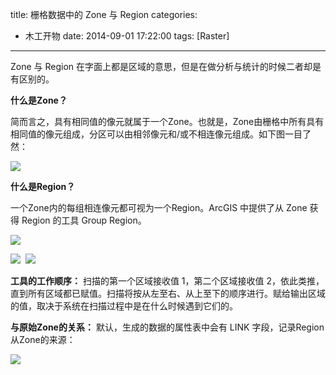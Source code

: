 title: 栅格数据中的 Zone 与 Region
categories:
- 木工开物
date: 2014-09-01 17:22:00
tags: [Raster]
---

Zone 与 Region 在字面上都是区域的意思，但是在做分析与统计的时候二者却是有区别的。


**什么是Zone？**


简而言之，具有相同值的像元就属于一个Zone。也就是，Zone由栅格中所有具有相同值的像元组成，分区可以由相邻像元和/或不相连像元组成。如下图一目了然：

![](http://img.blog.csdn.net/20140901161928822)



**什么是Region？**

一个Zone内的每组相连像元都可视为一个Region</span>。ArcGIS 中提供了从 Zone 获得 Region 的工具 Group Region。

![](http://img.blog.csdn.net/20140901162814668)

![](http://img.blog.csdn.net/20140901165652590)&nbsp;&nbsp;![](http://img.blog.csdn.net/20140901165743384)



**工具的工作顺序：** 扫描的第一个区域接收值 1，第二个区域接收值 2，依此类推，直到所有区域都已赋值。扫描将按从左至右、从上至下的顺序进行。赋给输出区域的值，取决于系统在扫描过程中是在什么时候遇到它们的。

**与原始Zone的关系：** 默认，生成的数据的属性表中会有 LINK 字段，记录Region从Zone的来源：

![](http://img.blog.csdn.net/20140901163437009)